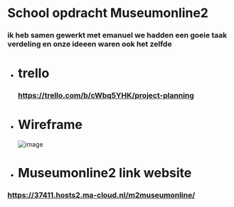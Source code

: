 # School opdracht Museumonline2
### ik heb samen gewerkt met emanuel we hadden een goeie taak verdeling en onze ideeen waren ook het zelfde
* # trello
  ### https://trello.com/b/cWbq5YHK/project-planning
* # Wireframe
  ![image](https://github.com/EmanuelG07/m2museumonline/assets/144898896/1a7a7f7d-bee7-4a36-9eb0-527099ab2454)
*  # Museumonline2 link website
  ### https://37411.hosts2.ma-cloud.nl/m2museumonline/ 

  
